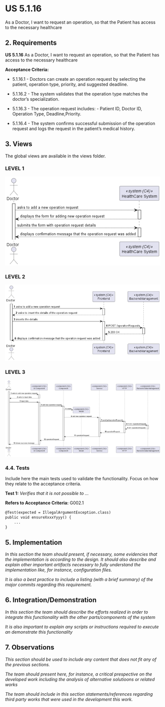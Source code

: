 # US 5.1.16

As a Doctor, I want to request an operation, so that the Patient has access to the necessary healthcare

## 2. Requirements


**US 5.1.16** As a Doctor, I want to request an operation, so that the Patient has access to the necessary healthcare


**Acceptance Criteria:**

- 5.1.16.1 - Doctors can create an operation request by selecting the patient, operation type, priority, and suggested deadline. 

- 5.1.16.2 -  The system validates that the operation type matches the doctor’s specialization. 

- 5.1.16.3 - The operation request includes: - Patient ID, Doctor ID, Operation Type, Deadline,Priority.

- 5.1.16.4 - The system confirms successful submission of the operation request and logs the request in the patient’s medical history. 

## 3. Views

The global views are available in the views folder. 

### LEVEL 1

![level1_view](views/level1/process-view.png)

### LEVEL 2

![level2_view](views/level2/process-view.png)

### LEVEL 3

![level3_view](views/level3/process-view.png)



### 4.4. Tests

Include here the main tests used to validate the functionality. Focus on how they relate to the acceptance criteria.

**Test 1:** *Verifies that it is not possible to ...*

**Refers to Acceptance Criteria:** G002.1


```
@Test(expected = IllegalArgumentException.class)
public void ensureXxxxYyyy() {
	...
}
````

## 5. Implementation

*In this section the team should present, if necessary, some evidencies that the implementation is according to the design. It should also describe and explain other important artifacts necessary to fully understand the implementation like, for instance, configuration files.*

*It is also a best practice to include a listing (with a brief summary) of the major commits regarding this requirement.*

## 6. Integration/Demonstration

*In this section the team should describe the efforts realized in order to integrate this functionality with the other parts/components of the system*

*It is also important to explain any scripts or instructions required to execute an demonstrate this functionality*

## 7. Observations

*This section should be used to include any content that does not fit any of the previous sections.*

*The team should present here, for instance, a critical prespective on the developed work including the analysis of alternative solutioons or related works*

*The team should include in this section statements/references regarding third party works that were used in the development this work.*